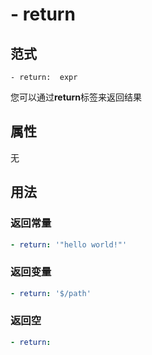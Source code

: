 # \- return

## 范式
```
- return:  expr
```
您可以通过**return**标签来返回结果

## 属性
无

## 用法
### 返回常量
```yaml
- return: '"hello world!"'
```

### 返回变量
```yaml
- return: '$/path'
```

### 返回空
```yaml
- return: 
```